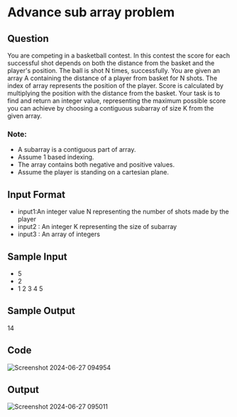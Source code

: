 # Advance sub array problem

## Question

You are competing in a basketball contest. In this contest the score for each successful shot 
depends on both the distance from the basket and the player's position. The ball is shot N 
times, successfully. You are given an array A containing the distance of a player from basket 
for N shots. The index of array represents the position of the player. Score is calculated by 
multiplying the position with the distance from the basket. 
Your task is to find and return an integer value, representing the maximum possible score 
you can achieve by choosing a contiguous subarray of size K from the given array. 

### Note:
* A subarray is a contiguous part of array. 
* Assume 1 based indexing. 
* The array contains both negative and positive values. 
* Assume the player is standing on a cartesian plane. 
## Input Format
- input1:An integer value N representing the number of shots made by the player 
- input2 : An integer K representing the size of subarray 
- input3 : An array of integers 
## Sample Input
- 5 
- 2 
- 1 2 3 4 5 
## Sample Output
14

## Code

![Screenshot 2024-06-27 094954](https://github.com/ChaithraDgitub/python-codes/assets/160298555/cd3e50ec-5503-4a05-a660-625bbdc7559a)

## Output

![Screenshot 2024-06-27 095011](https://github.com/ChaithraDgitub/python-codes/assets/160298555/50f91541-39f5-4ced-97d1-2a9dd66a331a)




